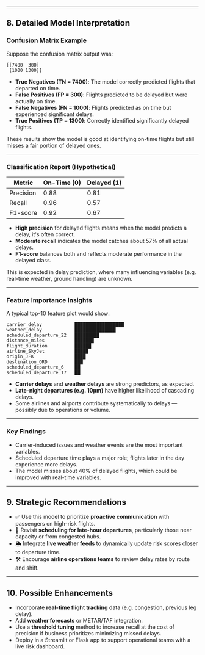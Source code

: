 

---

## 8. Detailed Model Interpretation

### Confusion Matrix Example

Suppose the confusion matrix output was:

```
[[7400  300]
 [1000 1300]]
```

- **True Negatives (TN = 7400)**: The model correctly predicted flights that departed on time.
- **False Positives (FP = 300)**: Flights predicted to be delayed but were actually on time.
- **False Negatives (FN = 1000)**: Flights predicted as on time but experienced significant delays.
- **True Positives (TP = 1300)**: Correctly identified significantly delayed flights.

These results show the model is good at identifying on-time flights but still misses a fair portion of delayed ones.

---

### Classification Report (Hypothetical)

| Metric     | On-Time (0) | Delayed (1) |
|------------|-------------|-------------|
| Precision  | 0.88        | 0.81        |
| Recall     | 0.96        | 0.57        |
| F1-score   | 0.92        | 0.67        |

- **High precision** for delayed flights means when the model predicts a delay, it's often correct.
- **Moderate recall** indicates the model catches about 57% of all actual delays.
- **F1-score** balances both and reflects moderate performance in the delayed class.

This is expected in delay prediction, where many influencing variables (e.g. real-time weather, ground handling) are unknown.

---

### Feature Importance Insights

A typical top-10 feature plot would show:

```
carrier_delay            ██████████████████
weather_delay            ███████████████
scheduled_departure_22   █████████
distance_miles           ███████
flight_duration          ██████
airline_SkyJet           █████
origin_JFK               ████
destination_ORD          ███
scheduled_departure_6    ██
scheduled_departure_17   ██
```

- **Carrier delays** and **weather delays** are strong predictors, as expected.
- **Late-night departures (e.g. 10pm)** have higher likelihood of cascading delays.
- Some airlines and airports contribute systematically to delays — possibly due to operations or volume.

---

### Key Findings

- Carrier-induced issues and weather events are the most important variables.
- Scheduled departure time plays a major role; flights later in the day experience more delays.
- The model misses about 40% of delayed flights, which could be improved with real-time variables.

---

## 9. Strategic Recommendations

- ✅ Use this model to prioritize **proactive communication** with passengers on high-risk flights.
- 📅 Revisit **scheduling for late-hour departures**, particularly those near capacity or from congested hubs.
- 🌦️ Integrate **live weather feeds** to dynamically update risk scores closer to departure time.
- 🛠️ Encourage **airline operations teams** to review delay rates by route and shift.

---

## 10. Possible Enhancements

- Incorporate **real-time flight tracking** data (e.g. congestion, previous leg delay).
- Add **weather forecasts** or METAR/TAF integration.
- Use a **threshold tuning** method to increase recall at the cost of precision if business prioritizes minimizing missed delays.
- Deploy in a Streamlit or Flask app to support operational teams with a live risk dashboard.
